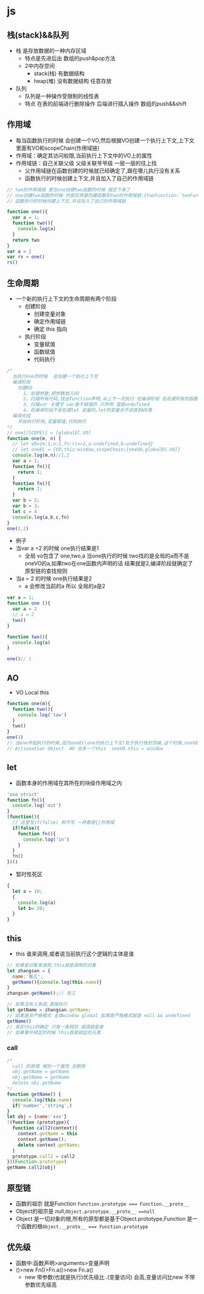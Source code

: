 # js
## 栈(stack)&&队列
- 栈 是存放数据的一种内存区域
  - 特点是先进后出 数组的push&pop方法
  - 2中内存空间 
    - stack(栈) 有数据结构
    - heap(堆) 没有数据结构 任意存放 
- 队列
  - 队列是一种操作受限制的线性表
  - 特点 在表的前端进行删除操作 后端进行插入操作 数组的push&&shift
## 作用域
- 每当函数执行的时候 会创建一个VO,然后根据VO创建一个执行上下文,上下文里面有VO和scopeChain(作用域链)
- 作用域：确定其访问权限,当前执行上下文中的VO上的属性
- 作用域链：自己关联父级 父级关联爷爷级 一层一层的往上找
  - 父作用域链在函数创建的时候就已经确定了,跟在哪儿执行没有关系
  - 函数执行的时候创建上下文,并且加入了自己的作用域链
```js
// two的作用域链 是在one创建two函数的时候 就定下来了
// one创建two函数的时候 内部实例是创建函数和two的作用域链:{twoFunction:`twoFunction`,scope=[oneExecutionContextVo,globalExecutionContextVo]}
// 函数执行的时候创建上下文,并且加入了自己的作用域链

function one(){
  var a = 1;
  function two(){
    console.log(a)
  }
  return two
}
var a = 2
var rs = one()
rs()
```
## 生命周期
- 一个新的执行上下文的生命周期有两个阶段
  - 创建阶段
    - 创建变量对象
    - 确定作用域链
    - 确定 this 指向
  - 执行阶段
    - 变量赋值
    - 函数赋值
    - 代码执行
```js
/*
  当执行one的时候  会创建一个执行上下文
  编译阶段
    创建VO
      1、处理参数,把参数放入VO
      2、扫描所有代码,找出function声明,从上下一次执行 在编译阶段 会处理所有的函数声明,如果有重复的声明,后面会覆盖前面的
      3、扫描var 关键字 var是不赋值的 只声明 值是undefined
      4、在编译阶段不会处理let 变量的,let的变量也不会放到VO里
  编译完成
    开始执行阶段,变量赋值,代码执行
*/ 
// one[[SCOPE]] = [globalEC.VO]
function one(m, n) {
  // let VO={m:1,n:2,fn:()=>2,a:undefined,b:undefined}
  // let oneEC = {VO,this:window,scopeChain:[oneVO,globalEC.VO]}
  console.log(m,n)//1,2
  var a = 1;
  function fn(){
    return 1;
  }
  function fn(){
    return 2;
  }
  var b = 2;
  var b = 3;
  let c = 4
  console.log(a,b,c,fn)
}
one(1,2)
```

- 例子
- 当var a =2 的时候 one执行结果是1
  - 全局 vo包含了 one,two,a  当one执行的时候  two找的是全局的a而不是oneVO的a,如果two在one函数内声明的话 结果就是2,编译阶段就确定了原型链的查找规则
- 当a = 2 的时候 one执行结果是2
  - a 会修改当前的a 所以 全局的a是2
```js
var a = 1;
function one (){
  var a = 2
  // a = 2
  two()
}

function two(){
  console.log(a)
}

one()// 1
```

## AO
- VO Local this
```js
function one(m){
  function two(){
    console.log('tow')
  }
  two()
}
one(1)
// 当one开始执行的时候,因为oneEC(one的执行上下文)处于执行栈的顶端,这个时候,oneVO 就会成为AO
// Activeation Object  AO 会多一个this  oneVO.this = window
```

## let 
- 函数本身的作用域在其所在的块级作用域之内
```js
'use strict'
function fn(){
  console.log('out')
}
(function(){
  // 这里写if(false) 和不写 一样都是{}作用域
  if(false){
    function fn(){
      console.log('in')
    }
  }
  fn()
})()
```
- 暂时性死区
```js
{
  let a = 10;
  {
    console.log(a)
    let b= 20;
  }
}
```
## this
- this 谁来调用,或者说当前执行这个逻辑的主体是谁
```js
// 如果是对象来调用,this就是调用的对象
let zhangsan = {
  name:'张三',
  getName(){console.log(this.name)}
}
zhangsan.getName();// 张三

// 如果没有人来调,直接执行
let getName = zhangsan.getName;
// 如果是非严格模式 主体window global 如果是严格模式就是 null && undefined
getName()
// 其实this的确定 只有一条规则 谁调就是谁
// 如果事件绑定的时候 this就是绑定的元素
```

### call 
```js
/*
  call 的原理 增加一个属性 在删除
  obj.getName = getName 
  obj.getName = getName
  delete obj.getName
*/
function getName() {
  console.log(this.name)
  if('number','string',)
}
let obj = {name:'xxx'}
!(function (prototype){
  function call2(context){
    context.getName = this
    context.getName();
    delete context.getName;
  }
  prototype.call2 = call2
})(Function.prototype)
getName.call2(obj)
```

## 原型链
- 函数的祖宗 就是Function `Function.prototype === Function.__proto__`
- Object的祖宗是 null,`Object.prototype.__proto__ ==null`
- Object 是一切对象的根,所有的原型都是基于Object.prototype,Function 是一个函数的根`Object.__proto__ === Function.prototype`


## 优先级
- 函数中:函数声明>arguments>变量声明
- ()>new Fn()>Fn.a()>new Fn.a() 
  - new 带参数(也就是执行)优先级比 .(变量访问) 会高,变量访问比new 不带参数优先级高 

